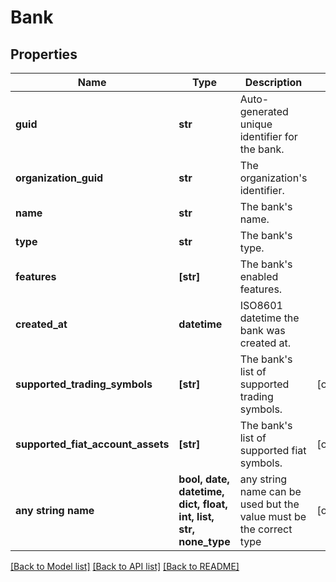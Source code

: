 # Bank


## Properties
Name | Type | Description | Notes
------------ | ------------- | ------------- | -------------
**guid** | **str** | Auto-generated unique identifier for the bank. | 
**organization_guid** | **str** | The organization&#39;s identifier. | 
**name** | **str** | The bank&#39;s name. | 
**type** | **str** | The bank&#39;s type. | 
**features** | **[str]** | The bank&#39;s enabled features. | 
**created_at** | **datetime** | ISO8601 datetime the bank was created at. | 
**supported_trading_symbols** | **[str]** | The bank&#39;s list of supported trading symbols. | [optional] 
**supported_fiat_account_assets** | **[str]** | The bank&#39;s list of supported fiat symbols. | [optional] 
**any string name** | **bool, date, datetime, dict, float, int, list, str, none_type** | any string name can be used but the value must be the correct type | [optional]

[[Back to Model list]](../README.md#documentation-for-models) [[Back to API list]](../README.md#documentation-for-api-endpoints) [[Back to README]](../README.md)


